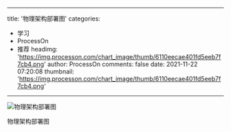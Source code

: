 
---
title: '物理架构部署图'
categories: 
 - 学习
 - ProcessOn
 - 推荐
headimg: 'https://img.processon.com/chart_image/thumb/6110eecae401fd5eeb7f7cb4.png'
author: ProcessOn
comments: false
date: 2021-11-22 07:20:08
thumbnail: 'https://img.processon.com/chart_image/thumb/6110eecae401fd5eeb7f7cb4.png'
---

<div>   
<img class="thumb" alt="物理架构部署图" src="https://img.processon.com/chart_image/thumb/6110eecae401fd5eeb7f7cb4.png" referrerpolicy="no-referrer">
<p>物理架构部署图</p>  
</div>
            